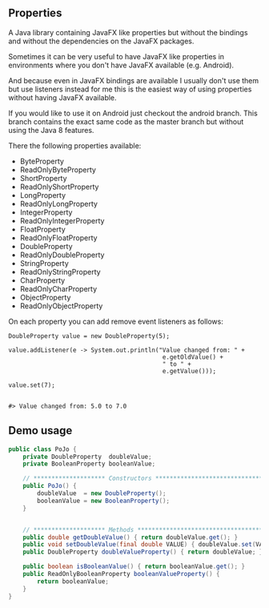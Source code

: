 ## Properties
A Java library containing JavaFX like properties but without the bindings and
without the dependencies on the JavaFX packages.

Sometimes it can be very useful to have JavaFX like properties in environments
where you don't have JavaFX available (e.g. Android).

And because even in JavaFX bindings are available I usually don't use them but use
listeners instead for me this is the easiest way of using properties without having
JavaFX available. 

If you would like to use it on Android just checkout the android branch. This branch
contains the exact same code as the master branch but without using the Java 8 features.

There the following properties available:
- ByteProperty
- ReadOnlyByteProperty
- ShortProperty
- ReadOnlyShortProperty
- LongProperty
- ReadOnlyLongProperty
- IntegerProperty
- ReadOnlyIntegerProperty
- FloatProperty
- ReadOnlyFloatProperty
- DoubleProperty
- ReadOnlyDoubleProperty
- StringProperty
- ReadOnlyStringProperty
- CharProperty
- ReadOnlyCharProperty
- ObjectProperty
- ReadOnlyObjectProperty

On each property you can add remove event listeners as follows:
```
DoubleProperty value = new DoubleProperty(5);

value.addListener(e -> System.out.println("Value changed from: " + 
                                           e.getOldValue() + 
                                           " to " + 
                                           e.getValue()));
                                           
value.set(7);


#> Value changed from: 5.0 to 7.0
```

## Demo usage
```Java
public class PoJo {
    private DoubleProperty  doubleValue;
    private BooleanProperty booleanValue;

    // ******************** Constructors **************************************
    public PoJo() {
        doubleValue  = new DoubleProperty();
        booleanValue = new BooleanProperty();
    }


    // ******************** Methods *******************************************
    public double getDoubleValue() { return doubleValue.get(); }
    public void setDoubleValue(final double VALUE) { doubleValue.set(VALUE); }
    public DoubleProperty doubleValueProperty() { return doubleValue; }

    public boolean isBooleanValue() { return booleanValue.get(); }
    public ReadOnlyBooleanProperty booleanValueProperty() {
        return booleanValue;
    }
}
```
